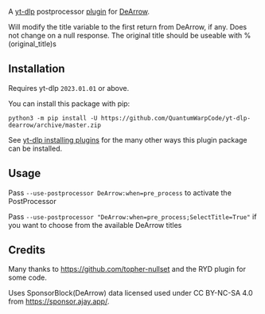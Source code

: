 A [yt-dlp](https://github.com/yt-dlp/yt-dlp) postprocessor [plugin](https://github.com/yt-dlp/yt-dlp#plugins) for [DeArrow](https://dearrow.ajay.app/).

Will modify the title variable to the first return from DeArrow, if any. Does not change on a null response. The original title should be useable with %(original_title)s

## Installation

Requires yt-dlp `2023.01.01` or above.

You can install this package with pip:
```
python3 -m pip install -U https://github.com/QuantumWarpCode/yt-dlp-dearrow/archive/master.zip
```

See [yt-dlp installing plugins](https://github.com/yt-dlp/yt-dlp#installing-plugins) for the many other ways this plugin package can be installed.

## Usage

Pass `--use-postprocessor DeArrow:when=pre_process` to activate the PostProcessor

Pass `--use-postprocessor "DeArrow:when=pre_process;SelectTitle=True"` if you want to choose from the available DeArrow titles

## Credits

Many thanks to https://github.com/topher-nullset and the RYD plugin for some code.

Uses SponsorBlock(DeArrow) data licensed used under CC BY-NC-SA 4.0 from https://sponsor.ajay.app/.
